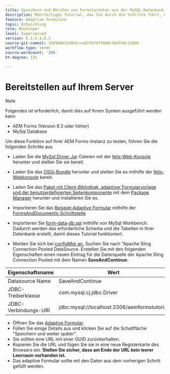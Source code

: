 ```yaml
---
title: Speichern und Abrufen von Formulardaten aus der MySQL-Datenbank
description: Mehrteiliges Tutorial, das Sie durch die Schritte führt, die zum Speichern und Abrufen von Formulardaten erforderlich sind
feature: Adaptive Formulare
topic: Entwicklung
role: Developer
level: Experienced
version: 6.3,6.4,6.5
source-git-commit: 3569d8b2a38d1cce02f6f4ff8b0c583f4dc118b6
workflow-type: tm+mt
source-wordcount: '280'
ht-degree: 12%

---
```



# Bereitstellen auf Ihrem Server

>[!NOTE]
>
>Folgendes ist erforderlich, damit dies auf Ihrem System ausgeführt werden kann
>
>* AEM Forms (Version 6.3 oder höher)
>* MySql Database


Um diese Funktion auf Ihrer AEM Forms-Instanz zu testen, führen Sie die folgenden Schritte aus

* Laden Sie die [MySql Driver Jar](assets/mysqldriver.jar)-Dateien mit der [felix-Web-Konsole](http://localhost:4502/system/console/bundles) herunter und stellen Sie sie bereit.
* Laden Sie das [OSGi-Bundle](assets/SaveAndContinue.SaveAndContinue.core-1.0-SNAPSHOT.jar) herunter und stellen Sie es mithilfe der [felix-Webkonsole](http://localhost:4502/system/console/bundles) bereit.
* Laden Sie das [Paket mit Client-Bibliothek, adaptiver Formularvorlage und der benutzerdefinierten Seitenkomponente](assets/store-and-fetch-af-with-data.zip) mit dem [Package Manager](http://localhost:4502/crx/packmgr/index.jsp) herunter und installieren Sie es.
* Importieren Sie das [Beispiel-Adaptive Formular](assets/sample-adaptive-form.zip) mithilfe der [FormsAndDocuments-Schnittstelle](http://localhost:4502/aem/forms.html/content/dam/formsanddocuments)

* Importieren Sie [form-data-db.sql](assets/form-data-db.sql) mithilfe von MySql Workbench. Dadurch werden das erforderliche Schema und die Tabellen in Ihrer Datenbank erstellt, damit dieses Tutorial funktioniert.
* Melden Sie sich bei [configMgr an.](http://localhost:4502/system/console/configMgr) Suchen Sie nach &quot;Apache Sling Connection Pooled DataSource. Erstellen Sie mit den folgenden Eigenschaften einen neuen Eintrag für die Datenquelle der Apache Sling Connection Pooled mit dem Namen **SaveAndContinue**:

| Eigenschaftsname | Wert |
| ------------------------|---------------------------------------|
| Datasource Name | SaveAndContinue |
| JDBC-Treiberklasse | com.mysql.cj.jdbc.Driver |
| JDBC-Verbindungs-URI | jdbc:mysql://localhost:3306/aemformstutorial |

* Öffnen Sie das [Adaptive Formular](http://localhost:4502/content/dam/formsanddocuments/demostoreandretrieveformdata/jcr:content?wcmmode=disabled).
* Füllen Sie einige Details aus und klicken Sie auf die Schaltfläche &quot;Speichern und weiter später&quot;.
* Sie sollten eine URL mit einer GUID zurückerhalten.
* Kopieren Sie die URL und fügen Sie sie in eine neue Registerkarte des Browsers ein. **Stellen Sie sicher, dass am Ende der URL kein leerer Leerraum vorhanden ist.**
* Das adaptive Formular sollte mit den Daten aus dem vorherigen Schritt gefüllt werden.
